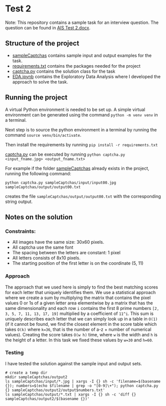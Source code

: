 # Test 2 

Note: This repository contains a sample task for an interview question. The question can be found
in [AIS Test 2.docx](AIS%20Test%202.docx).

## Structure of the project

- [sampleCaptchas](http://hr-testcases.s3.amazonaws.com/2587/assets/sampleCaptchas.zip) contains
sample input and output examples for the task.
- [requirements.txt](requirements.txt) contains the packages needed for the project
- [captcha.py](captcha.py) contains the solution class for the task
- [EDA.ipynb](EDA.ipynb) contains the Exploratory Data Analysis where I developed the approach to
solve the task.

## Running the project

A virtual Python environment is needed to be set up. A simple virtual environment
can be generated using the command `python -m venv venv` in a terminal.

Next step is to source the python environment in a terminal by running  the command
`source venv/bin/activate`.

Then install the requirements by running `pip install -r requirements.txt`

[captcha.py](captcha.py) can be executed by running
`python captcha.py <input_fname.jpg> <output_fname.txt>`

For example if the folder 
[sampleCaptchas](http://hr-testcases.s3.amazonaws.com/2587/assets/sampleCaptchas.zip)
already exists in the project, running the following command:

```shell
python captcha.py sampleCaptchas/input/input00.jpg sampleCaptchas/output/output00.txt
```
creates the file `sampleCaptchas/output/output00.txt` with the corresponding string output.

## Notes on the solution

### Constraints:
- All images have the same size: 30x60 pixels.
- All captcha use the same font
- The spacing between the letters are constant: 1 pixel
- All letters consists of 8x10 pixels.
- The starting position of the first letter is on the coordinate (5, 11)

###  Approach
The approach that we used here is simply to find the best matching scores for each letter that
uniquely identifies them. We use a statistical approach where we create a sum
by multiplying the matrix that contains the pixel values 0 or 1s of a given letter area elementwise
by a matrix that has the same dimensionality and each row `i` contains the first 8 prime numbers
`[2, 3, 5, 7, 11, 13, 17, 19]` multiplied by a coefficient of `11^i`.
This sum is uniquely describes each letter that we can simply look up in a table in `O(1)` (if it
cannot be found, we find the closest element in the score table which takes `O(k)` where `k=36`,
that is the number of a-z + number of numerical values).
Creating the score takes `O(w h)` time, where `w` is the width and `h` is the height of a letter.
In this task we fixed these values by `w=30` and `h=60`.

### Testing
I have tested the solution against the sample input and output sets.

```shell
# create a temp dir
mkdir sampleCaptchas/output2
ls sampleCaptchas/input/*.jpg | xargs -I {} sh -c 'filename=$(basename {}); numbers=$(echo $filename | grep -o "[0-9]\+"); python captcha.py {} sampleCaptchas/output2/output$numbers.txt'
ls sampleCaptchas/output/*.txt | xargs -I {} sh -c 'diff {} sampleCaptchas/output2/$(basename {})'
```
